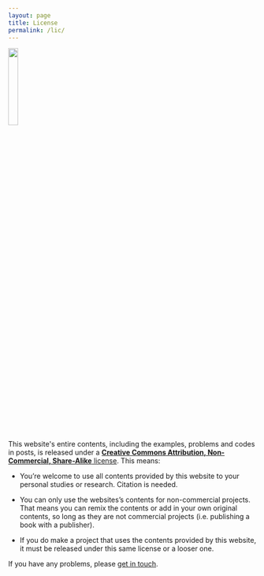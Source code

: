 ```yaml
---
layout: page
title: License
permalink: /lic/
---
```


<img style='filter: invert(0%);' src="{{site.baseurl}}/assets/img/by-nc-sa.svg" width="20%">

This website's entire contents, including the examples, problems and codes in posts, is released under a [__Creative Commons Attribution, Non-Commercial, Share-Alike__ license](https://creativecommons.org/licenses/by-nc-sa/4.0/). This means:

- You’re welcome to use all contents provided by this website to your personal studies or research. Citation is needed.

- You can only use the websites’s contents for non-commercial projects. That means you can remix the contents or add in your own original contents, so long as they are not commercial projects (i.e. publishing a book with a publisher).

- If you do make a project that uses the contents provided by this website, it must be released under this same license or a looser one.


If you have any problems, please [get in touch](mailto:iconxicon@me.com).
